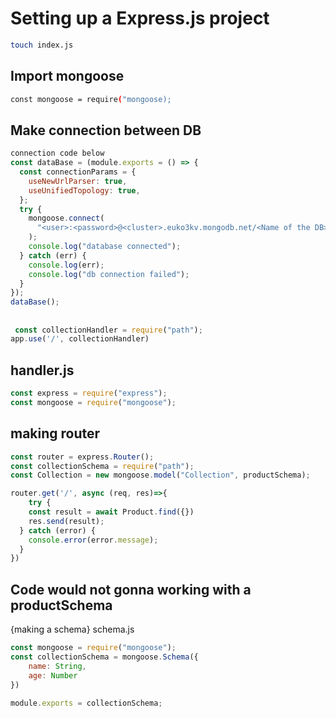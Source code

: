 # Setting up a Express.js project

```bash
touch index.js
```
## Import mongoose
```bash
const mongoose = require("mongoose);
```

## Make connection between DB
```js
connection code below
const dataBase = (module.exports = () => {
  const connectionParams = {
    useNewUrlParser: true,
    useUnifiedTopology: true,
  };
  try {
    mongoose.connect(
      "<user>:<password>@<cluster>.euko3kv.mongodb.net/<Name of the DB>?retryWrites=true&w=majority"
    );
    console.log("database connected");
  } catch (err) {
    console.log(err);
    console.log("db connection failed");
  }
});
dataBase();
```



##
```js
 const collectionHandler = require("path");
app.use('/', collectionHandler)
```

## handler.js
```js
const express = require("express");
const mongoose = require("mongoose");
```


##  making router

```js
const router = express.Router();
const collectionSchema = require("path");
const Collection = new mongoose.model("Collection", productSchema);

router.get('/', async (req, res)=>{
    try {
    const result = await Product.find({})
    res.send(result);
  } catch (error) {
    console.error(error.message);
  }
})
```


## Code would not gonna working with a productSchema
{making a schema}
schema.js
```js
const mongoose = require("mongoose");
const collectionSchema = mongoose.Schema({
    name: String,
    age: Number
})

module.exports = collectionSchema;
```